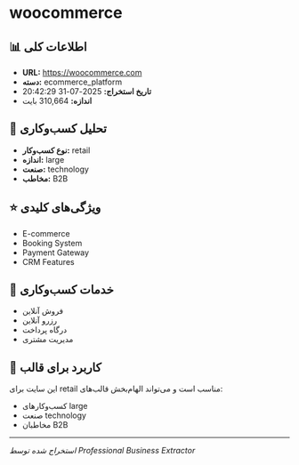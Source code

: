 # woocommerce

## 📊 اطلاعات کلی
- **URL:** https://woocommerce.com
- **دسته:** ecommerce_platform
- **تاریخ استخراج:** 2025-07-31 20:42:29
- **اندازه:** 310,664 بایت

## 🏢 تحلیل کسب‌وکاری
- **نوع کسب‌وکار:** retail
- **اندازه:** large
- **صنعت:** technology
- **مخاطب:** B2B

## ⭐ ویژگی‌های کلیدی
- E-commerce
- Booking System
- Payment Gateway
- CRM Features

## 🔧 خدمات کسب‌وکاری
- فروش آنلاین
- رزرو آنلاین
- درگاه پرداخت
- مدیریت مشتری

## 🎯 کاربرد برای قالب
این سایت برای retail مناسب است و می‌تواند الهام‌بخش قالب‌های:
- کسب‌وکارهای large
- صنعت technology
- مخاطبان B2B

---
*استخراج شده توسط Professional Business Extractor*
